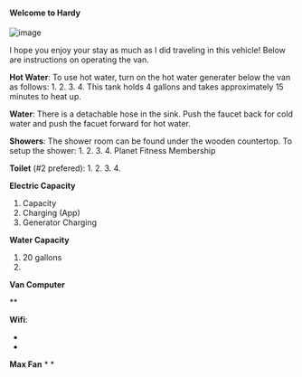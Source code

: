 #### Welcome to Hardy 
![image](https://user-images.githubusercontent.com/84352976/133133284-8762067f-49d7-4286-a8b8-4905a778348c.png)

I hope you enjoy your stay as much as I did traveling in this vehicle! Below are instructions on operating the van.

**Hot Water**: To use hot water, turn on the hot water generater below the van as follows:
1.
2.
3.
4.
This tank holds 4 gallons and takes approximately 15 minutes to heat up. 

**Water**:
There is a detachable hose in the sink. Push the faucet back for cold water and push the facuet forward for hot water. 

**Showers**:
The shower room can be found under the wooden countertop. To setup the shower:
1.
2.
3.
4.
Planet Fitness Membership

**Toilet** (#2 prefered):
1.
2.
3.
4.

**Electric Capacity**
1. Capacity
2. Charging (App)
3. Generator Charging

**Water Capacity**
1. 20 gallons
2. 


**Van Computer**

**

**Wifi**:

*
*

**Max Fan**
*
*
